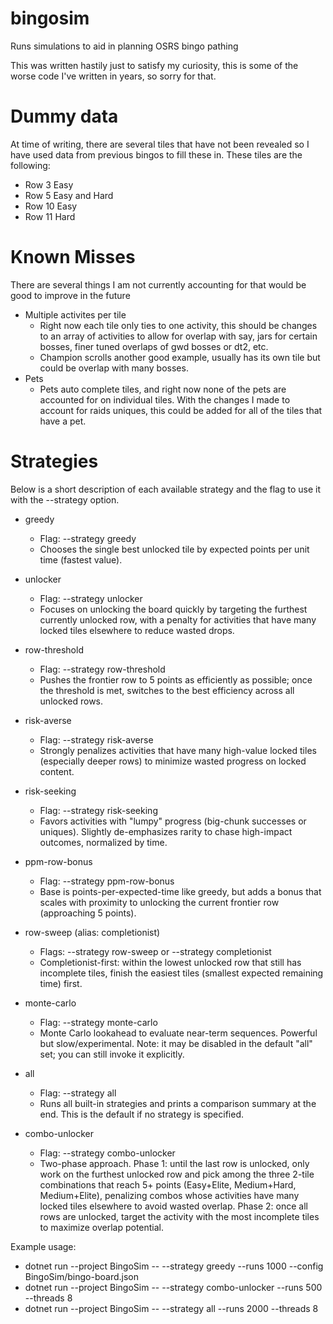 # bingosim
Runs simulations to aid in planning OSRS bingo pathing

This was written hastily just to satisfy my curiosity, this is some of the worse code I've written in years, so sorry for that.

# Dummy data
At time of writing, there are several tiles that have not been revealed so I have used data from previous bingos to fill these in. These tiles are the following:
- Row 3 Easy
- Row 5 Easy and Hard
- Row 10 Easy
- Row 11 Hard

# Known Misses
There are several things I am not currently accounting for that would be good to improve in the future
- Multiple activites per tile
  - Right now each tile only ties to one activity, this should be changes to an array of activities to allow for overlap with say, jars for certain bosses, finer tuned overlaps of gwd bosses or dt2, etc.
  - Champion scrolls another good example, usually has its own tile but could be overlap with many bosses.
- Pets
  - Pets auto complete tiles, and right now none of the pets are accounted for on individual tiles. With the changes I made to account for raids uniques, this could be added for all of the tiles that have a pet.

# Strategies
Below is a short description of each available strategy and the flag to use it with the --strategy option.

- greedy
  - Flag: --strategy greedy
  - Chooses the single best unlocked tile by expected points per unit time (fastest value).

- unlocker
  - Flag: --strategy unlocker
  - Focuses on unlocking the board quickly by targeting the furthest currently unlocked row, with a penalty for activities that have many locked tiles elsewhere to reduce wasted drops.

- row-threshold
  - Flag: --strategy row-threshold
  - Pushes the frontier row to 5 points as efficiently as possible; once the threshold is met, switches to the best efficiency across all unlocked rows.

- risk-averse
  - Flag: --strategy risk-averse
  - Strongly penalizes activities that have many high-value locked tiles (especially deeper rows) to minimize wasted progress on locked content.

- risk-seeking
  - Flag: --strategy risk-seeking
  - Favors activities with "lumpy" progress (big-chunk successes or uniques). Slightly de-emphasizes rarity to chase high-impact outcomes, normalized by time.

- ppm-row-bonus
  - Flag: --strategy ppm-row-bonus
  - Base is points-per-expected-time like greedy, but adds a bonus that scales with proximity to unlocking the current frontier row (approaching 5 points).

- row-sweep (alias: completionist)
  - Flags: --strategy row-sweep or --strategy completionist
  - Completionist-first: within the lowest unlocked row that still has incomplete tiles, finish the easiest tiles (smallest expected remaining time) first.

- monte-carlo
  - Flag: --strategy monte-carlo
  - Monte Carlo lookahead to evaluate near-term sequences. Powerful but slow/experimental. Note: it may be disabled in the default "all" set; you can still invoke it explicitly.

- all
  - Flag: --strategy all
  - Runs all built-in strategies and prints a comparison summary at the end. This is the default if no strategy is specified.

- combo-unlocker
  - Flag: --strategy combo-unlocker
  - Two-phase approach. Phase 1: until the last row is unlocked, only work on the furthest unlocked row and pick among the three 2-tile combinations that reach 5+ points (Easy+Elite, Medium+Hard, Medium+Elite), penalizing combos whose activities have many locked tiles elsewhere to avoid wasted overlap. Phase 2: once all rows are unlocked, target the activity with the most incomplete tiles to maximize overlap potential.

Example usage:
- dotnet run --project BingoSim -- --strategy greedy --runs 1000 --config BingoSim/bingo-board.json
- dotnet run --project BingoSim -- --strategy combo-unlocker --runs 500 --threads 8
- dotnet run --project BingoSim -- --strategy all --runs 2000 --threads 8
